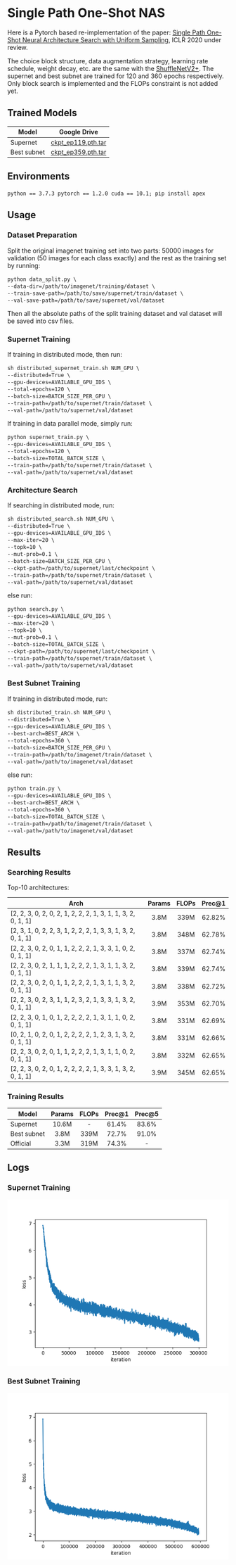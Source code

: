 # Single Path One-Shot NAS
Here is a Pytorch based re-implementation of the paper: [Single Path One-Shot Neural Architecture Search with Uniform Sampling](https://openreview.net/pdf?id=r1gPoCEKvH), ICLR 2020 under review.

The choice block structure, data augmentation strategy, learning rate schedule, weight decay, etc. are the same with the [ShuffleNetV2+](https://github.com/megvii-model/ShuffleNet-Series). The supernet and best subnet are trained for 120 and 360 epochs respectively. Only block search is implemented and the FLOPs constraint is not added yet.

## Trained Models 
| Model |  Google Drive |
| --- | :---: |
| Supernet | [ckpt_ep119.pth.tar](https://drive.google.com/open?id=1va07sHULzdNpe0evOlqwX9vPC58sf9gX) |
| Best subnet| [ckpt_ep359.pth.tar](https://drive.google.com/open?id=18Rfn5ve6hUssHQ98vhOiViR9cadPAUf2) |

## Environments
`python == 3.7.3 pytorch == 1.2.0 cuda == 10.1; pip install apex`

## Usage 
### Dataset Preparation
Split the original imagenet training set into two parts: 50000 images for validation (50 images for each class exactly) and the rest as the training set by running: 
```shell
python data_split.py \
--data-dir=/path/to/imagenet/training/dataset \
--train-save-path=/path/to/save/supernet/train/dataset \
--val-save-path=/path/to/save/supernet/val/dataset
```

Then all the absolute paths of the split training dataset and val dataset will be saved into csv files.

### Supernet Training
If training in distributed mode, then run:  
```shell
sh distributed_supernet_train.sh NUM_GPU \
--distributed=True \
--gpu-devices=AVAILABLE_GPU_IDS \
--total-epochs=120 \
--batch-size=BATCH_SIZE_PER_GPU \
--train-path=/path/to/supernet/train/dataset \
--val-path=/path/to/supernet/val/dataset
```

If training in data parallel mode, simply run:
```shell
python supernet_train.py \
--gpu-devices=AVAILABLE_GPU_IDS \
--total-epochs=120 \
--batch-size=TOTAL_BATCH_SIZE \
--train-path=/path/to/supernet/train/dataset \
--val-path=/path/to/supernet/val/dataset
```

### Architecture Search
If searching in distributed mode, run:
```shell
sh distributed_search.sh NUM_GPU \
--distributed=True \
--gpu-devices=AVAILABLE_GPU_IDS \
--max-iter=20 \
--topk=10 \
--mut-prob=0.1 \
--batch-size=BATCH_SIZE_PER_GPU \
--ckpt-path=/path/to/supernet/last/checkpoint \
--train-path=/path/to/supernet/train/dataset \
--val-path=/path/to/supernet/val/dataset
```

else run:
```shell
python search.py \
--gpu-devices=AVAILABLE_GPU_IDS \
--max-iter=20 \
--topk=10 \
--mut-prob=0.1 \
--batch-size=TOTAL_BATCH_SIZE \
--ckpt-path=/path/to/supernet/last/checkpoint \
--train-path=/path/to/supernet/train/dataset \
--val-path=/path/to/supernet/val/dataset
```

### Best Subnet Training
If training in distributed mode, run:
```shell
sh distributed_train.sh NUM_GPU \
--distributed=True \
--gpu-devices=AVAILABLE_GPU_IDS \
--best-arch=BEST_ARCH \
--total-epochs=360 \
--batch-size=BATCH_SIZE_PER_GPU \
--train-path=/path/to/imagenet/train/dataset \
--val-path=/path/to/imagenet/val/dataset
```

else run:
```shell
python train.py \
--gpu-devices=AVAILABLE_GPU_IDS \
--best-arch=BEST_ARCH \
--total-epochs=360 \
--batch-size=TOTAL_BATCH_SIZE \
--train-path=/path/to/imagenet/train/dataset \
--val-path=/path/to/imagenet/val/dataset
```

## Results
### Searching Results
Top-10 architectures:

| Arch | Params | FLOPs | Prec@1 |
| --- | :---: | :---: | :---: |
| [2, 2, 3, 0, 2, 0, 2, 1, 2, 2, 2, 1, 3, 1, 1, 3, 2, 0, 1, 1] | 3.8M | 339M | 62.82% |
| [2, 3, 1, 0, 2, 2, 3, 1, 2, 2, 2, 1, 3, 3, 1, 3, 2, 0, 1, 1] | 3.8M | 348M | 62.78% |
| [2, 2, 3, 0, 2, 0, 1, 1, 2, 2, 2, 1, 3, 3, 1, 0, 2, 0, 1, 1] | 3.8M | 337M | 62.74% |
| [2, 2, 3, 0, 2, 1, 1, 1, 2, 2, 2, 1, 3, 1, 1, 3, 2, 0, 1, 1] | 3.8M | 339M | 62.74% |
| [2, 2, 3, 0, 2, 0, 1, 1, 2, 2, 2, 1, 3, 1, 1, 3, 2, 0, 1, 1] | 3.8M | 338M | 62.72% |
| [2, 2, 3, 0, 2, 3, 1, 1, 2, 3, 2, 1, 3, 3, 1, 3, 2, 0, 1, 1] | 3.9M | 353M | 62.70% |
| [2, 2, 3, 0, 1, 0, 1, 2, 2, 2, 2, 1, 3, 1, 1, 0, 2, 0, 1, 1] | 3.8M | 331M | 62.69% |
| [0, 2, 1, 0, 2, 0, 1, 2, 2, 2, 2, 1, 2, 3, 1, 3, 2, 0, 1, 1] | 3.8M | 331M | 62.66% |
| [2, 2, 3, 0, 2, 0, 1, 1, 2, 2, 2, 1, 3, 1, 1, 0, 2, 0, 1, 1] | 3.8M | 332M | 62.65% |
| [2, 2, 3, 0, 2, 0, 1, 2, 2, 2, 2, 1, 3, 3, 1, 3, 2, 0, 1, 1] | 3.9M | 345M | 62.65% |

### Training Results
| Model | Params | FLOPs |  Prec@1 | Prec@5 |
| --- | :---: | :---: | :---: | :---: |
| Supernet | 10.6M | - | 61.4% | 83.6% |
| Best subnet | 3.8M | 339M | 72.7% | 91.0%
| Official | 3.3M | 319M | 74.3% | - | 

## Logs
### Supernet Training
![](imgs/supernet_loss.png)
### Best Subnet Training
![](imgs/best_subnet_loss.png)
